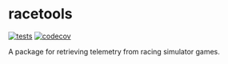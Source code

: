 # racetools

[![tests](https://github.com/inkychris/racetools/actions/workflows/test.yml/badge.svg)](https://github.com/inkychris/racetools/actions)
[![codecov](https://codecov.io/gh/inkychris/racetools/branch/main/graph/badge.svg?token=BI6ENB4H2S)](https://codecov.io/gh/inkychris/racetools)

A package for retrieving telemetry
from racing simulator games.
